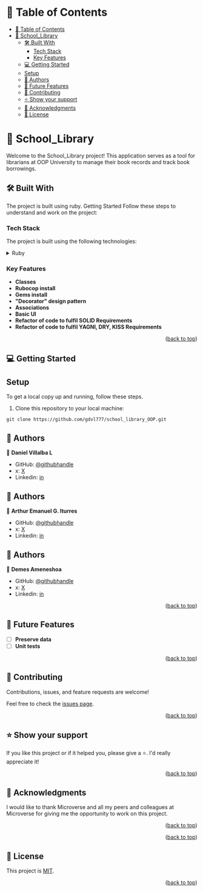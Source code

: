 
<a name="readme-top"></a>

# 📗 Table of Contents

- [📗 Table of Contents](#-table-of-contents)
- [📖 School\_Library ](#-school_library-)
  - [🛠 Built With ](#-built-with-)
    - [Tech Stack ](#tech-stack-)
    - [Key Features ](#key-features-)
  - [💻 Getting Started ](#-getting-started-)
  - [Setup](#setup)
  - [👥 Authors ](#-authors-)
  - [🔭 Future Features ](#-future-features-)
  - [🤝 Contributing ](#-contributing-)
  - [⭐️ Show your support ](#️-show-your-support-)
  - [🙏 Acknowledgments ](#-acknowledgments-)
  - [📝 License ](#-license-)

<!-- PROJECT DESCRIPTION -->

# 📖 School_Library <a name="about-project"></a>

Welcome to the School_Library project! This application serves as a tool for librarians at OOP University to manage their book records and track book borrowings.


## 🛠 Built With <a name="built-with"></a>

The project is built using ruby. Getting Started Follow these steps to understand and work on the project:


### Tech Stack <a name="tech-stack"></a>

The project is built using the following technologies:


<details>
<summary>Ruby</summary>
  <ul>
    <li><a href="https://www.ruby-lang.org/">Ruby</a></li>
  </ul>
</details>

<!-- Features -->

### Key Features <a name="key-features"></a>

- **Classes**
- **Rubocop install**
- **Gems install**
- **"Decorator" design pattern**
- **Associations**
- **Basic UI**
- **Refactor of code to fulfil SOLID Requirements**
- **Refactor of code to fulfil YAGNI, DRY, KISS Requirements**

<p align="right">(<a href="#readme-top">back to top</a>)</p>


<!-- GETTING STARTED -->

## 💻 Getting Started <a name="getting-started"></a>

## Setup

To get a local copy up and running, follow these steps.

1. Clone this repository to your local machine:

```
git clone https://github.com/gdvl777/school_library_OOP.git

```


## 👥 Authors <a name="authors"></a>

👤 **Daniel Villalba L**

-   GitHub: [@githubhandle](https://github.com/gdvl777)
-   x: [X](https://www.x.com/gdvl777_/)
-   Linkedin: [in](https://linkedin.com/in/dvillalba777)


## 👥 Authors <a name="authors"></a>

👤 **Arthur Emanuel G. Iturres**

-   GitHub: [@githubhandle](https://github.com/gdvl777)
-   x: [X](https://www.x.com/gdvl777_/)
-   Linkedin: [in](https://www.linkedin.com/in/arturoemanuelguerraiturres/)

## 👥 Authors <a name="authors"></a>

👤 **Demes Ameneshoa**

-   GitHub: [@githubhandle](https://github.com/demesameneshoa)
-   x: [X](https://twitter.com/demesabera)
-   Linkedin: [in](https://linkedin.com/in/demes-ameneshoa/)

<p align="right">(<a href="#readme-top">back to top</a>)</p>

<!-- FUTURE FEATURES -->

## 🔭 Future Features <a name="future-features"></a>

- [ ] **Preserve data**
- [ ] **Unit tests**

<p align="right">(<a href="#readme-top">back to top</a>)</p>

<!-- CONTRIBUTING -->

## 🤝 Contributing <a name="contributing"></a>

Contributions, issues, and feature requests are welcome!

Feel free to check the [issues page](https://github.com/gdvl777/school_library_OOP/issues).

<p align="right">(<a href="#readme-top">back to top</a>)</p>

<!-- SUPPORT -->

## ⭐️ Show your support <a name="support"></a>


If you like this project or if it helped you, please give a ⭐️. I'd really appreciate it!

<p align="right">(<a href="#readme-top">back to top</a>)</p>

<!-- ACKNOWLEDGEMENTS -->

## 🙏 Acknowledgments <a name="acknowledgements"></a>

I would like to thank Microverse and all my peers and colleagues at Microverse for giving me the opportunity to work on this project.

<p align="right">(<a href="#readme-top">back to top</a>)</p>



<p align="right">(<a href="#readme-top">back to top</a>)</p>

<!-- LICENSE -->

## 📝 License <a name="license"></a>

This project is [MIT](MIT.md).


<p align="right">(<a href="#readme-top">back to top</a>)</p>